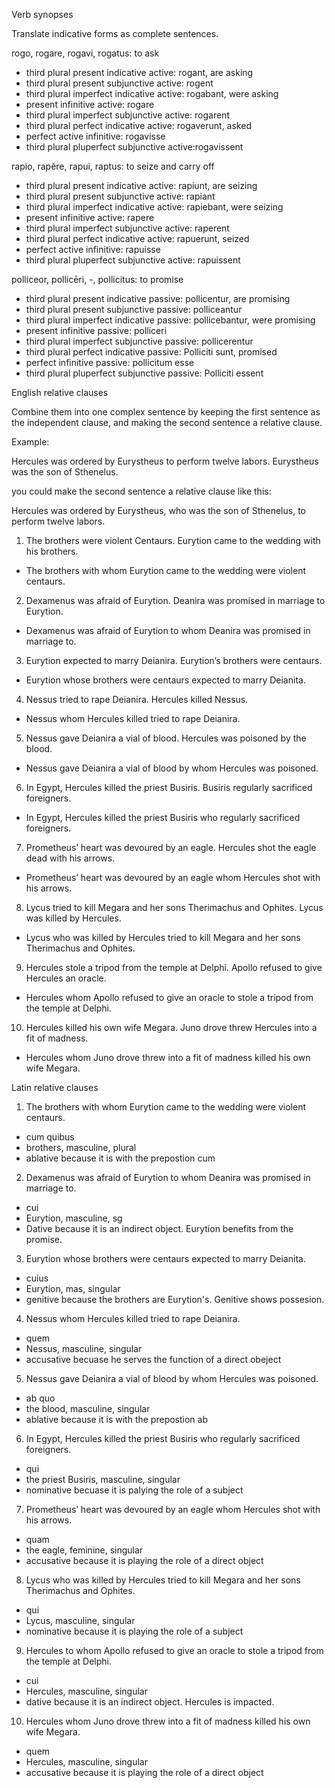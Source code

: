 Verb synopses

Translate indicative forms as complete sentences.

rogo, rogare, rogavi, rogatus: to ask

- third plural present indicative active: rogant, are asking
- third plural present subjunctive active: rogent
- third plural imperfect indicative active: rogabant, were asking
- present infinitive active: rogare
- third plural imperfect subjunctive active: rogarent
- third plural perfect indicative active: rogaverunt, asked
- perfect active infinitive: rogavisse
- third plural pluperfect subjunctive active:rogavissent

rapio, rapĕre, rapui, raptus: to seize and carry off

- third plural present indicative active: rapiunt, are seizing
- third plural present subjunctive active: rapiant
- third plural imperfect indicative active: rapiebant, were seizing 
- present infinitive active: rapere
- third plural imperfect subjunctive active: raperent
- third plural perfect indicative active: rapuerunt, seized
- perfect active infinitive: rapuisse
- third plural pluperfect subjunctive active: rapuissent

polliceor, pollicēri, -, pollicitus: to promise 

- third plural present indicative passive: pollicentur, are promising
- third plural present subjunctive passive: polliceantur
- third plural imperfect indicative passive: pollicebantur, were promising
- present infinitive passive: polliceri
- third plural imperfect subjunctive passive: pollicerentur 
- third plural perfect indicative passive: Polliciti sunt, promised
- perfect infinitive passive: pollicitum esse
- third plural pluperfect subjunctive passive: Polliciti essent

English relative clauses

Combine them into one complex sentence by keeping the first sentence as the independent clause, and making the second sentence a relative clause.

Example:

Hercules was ordered by Eurystheus to perform twelve labors. Eurystheus was the son of Sthenelus.

you could make the second sentence a relative clause like this:

Hercules was ordered by Eurystheus, who was the son of Sthenelus, to perform twelve labors.

1. The brothers were violent Centaurs. Eurytion came to the wedding with his brothers.

- The brothers with whom Eurytion came to the wedding were violent centaurs.

2. Dexamenus was afraid of Eurytion. Deanira was promised in marriage to Eurytion.

- Dexamenus was afraid of Eurytion to whom Deanira was promised in marriage to.

3. Eurytion expected to marry Deianira. Eurytion’s brothers were centaurs.

- Eurytion whose brothers were centaurs expected to marry Deianita.

4. Nessus tried to rape Deianira. Hercules killed Nessus.

- Nessus whom Hercules killed tried to rape Deianira.

5. Nessus gave Deianira a vial of blood. Hercules was poisoned by the blood.

- Nessus gave Deianira a vial of blood by whom Hercules was poisoned.

6. In Egypt, Hercules killed the priest Busiris. Busiris regularly sacrificed foreigners.

-  In Egypt, Hercules killed the priest Busiris who regularly sacrificed foreigners.

7. Prometheus’ heart was devoured by an eagle. Hercules shot the eagle dead with his arrows.

- Prometheus’ heart was devoured by an eagle whom Hercules shot with his arrows.

8. Lycus tried to kill Megara and her sons Therimachus and Ophites. Lycus was killed by Hercules.

- Lycus who was killed by Hercules tried to kill Megara and her sons Therimachus and Ophites.

9. Hercules stole a tripod from the temple at Delphi. Apollo refused to give Hercules an oracle.

- Hercules whom Apollo refused to give an oracle to stole a tripod from the temple at Delphi.

10. Hercules killed his own wife Megara. Juno drove threw Hercules into a fit of madness.

- Hercules whom Juno drove threw into a fit of madness killed his own wife Megara.

Latin relative clauses

1. The brothers with whom Eurytion came to the wedding were violent centaurs.

- cum quibus 
- brothers, masculine, plural
- ablative because it is with the prepostion cum

2. Dexamenus was afraid of Eurytion to whom Deanira was promised in marriage to.

- cui
- Eurytion, masculine, sg
- Dative because it is an indirect object. Eurytion benefits from the promise.

3. Eurytion whose brothers were centaurs expected to marry Deianita.

- cuius
- Eurytion, mas, singular
- genitive because the brothers are Eurytion's. Genitive shows possesion.

4. Nessus whom Hercules killed tried to rape Deianira. 

- quem
- Nessus, masculine, singular
- accusative becuase he serves the function of a direct obeject

5. Nessus gave Deianira a vial of blood by whom Hercules was poisoned.

- ab quo
- the blood, masculine, singular
- ablative because it is with the prepostion ab

6. In Egypt, Hercules killed the priest Busiris who regularly sacrificed foreigners.

- qui
- the priest Busiris, masculine, singular
- nominative becuase it is palying the role of a subject

7. Prometheus’ heart was devoured by an eagle whom Hercules shot with his arrows.

- quam
- the eagle, feminine, singular
- accusative because it is playing the role of a direct object

8. Lycus who was killed by Hercules tried to kill Megara and her sons Therimachus and Ophites.

- qui
- Lycus, masculine, singular
- nominative because it is playing the role of a subject

9. Hercules to whom Apollo refused to give an oracle to stole a tripod from the temple at Delphi.

- cui
- Hercules, masculine, singular
- dative because it is an indirect object. Hercules is impacted.

10. Hercules whom Juno drove threw into a fit of madness killed his own wife Megara.

- quem
- Hercules, masculine, singular 
- accusative because it is playing the role of a direct object
